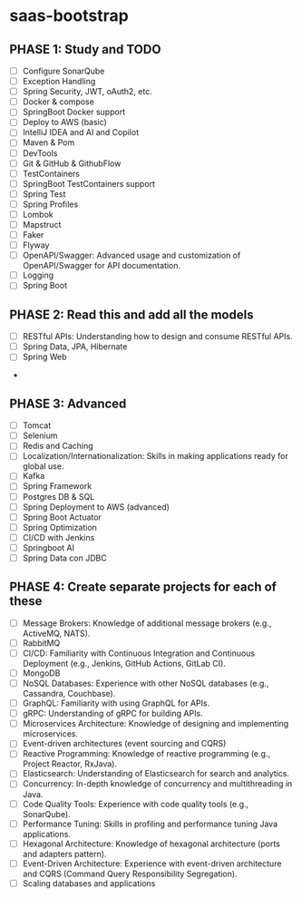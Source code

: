# saas-bootstrap

## PHASE 1: Study and TODO
- [ ] Configure SonarQube
- [ ] Exception Handling
- [ ] Spring Security, JWT, oAuth2, etc.
- [ ] Docker & compose
- [ ] SpringBoot Docker support
- [ ] Deploy to AWS (basic)
- [ ] IntelliJ IDEA and AI and Copilot
- [ ] Maven & Pom
- [ ] DevTools
- [ ] Git & GitHub & GithubFlow
- [ ] TestContainers
- [ ] SpringBoot TestContainers support
- [ ] Spring Test
- [ ] Spring Profiles
- [ ] Lombok
- [ ] Mapstruct
- [ ] Faker
- [ ] Flyway
- [ ] OpenAPI/Swagger: Advanced usage and customization of OpenAPI/Swagger for API documentation.
- [ ] Logging
- [ ] Spring Boot

## PHASE 2: Read this and add all the models
- [ ] RESTful APIs: Understanding how to design and consume RESTful APIs.
- [ ] Spring Data, JPA, Hibernate
- [ ] Spring Web
- 
## PHASE 3: Advanced
- [ ] Tomcat
- [ ] Selenium
- [ ] Redis and Caching
- [ ] Localization/Internationalization: Skills in making applications ready for global use.
- [ ] Kafka
- [ ] Spring Framework
- [ ] Postgres DB & SQL
- [ ] Spring Deployment to AWS (advanced)
- [ ] Spring Boot Actuator
- [ ] Spring Optimization
- [ ] CI/CD with Jenkins
- [ ] Springboot AI
- [ ] Spring Data con JDBC

## PHASE 4: Create separate projects for each of these
- [ ] Message Brokers: Knowledge of additional message brokers (e.g., ActiveMQ, NATS).
- [ ] RabbitMQ
- [ ] CI/CD: Familiarity with Continuous Integration and Continuous Deployment (e.g., Jenkins, GitHub Actions, GitLab CI).
- [ ] MongoDB
- [ ] NoSQL Databases: Experience with other NoSQL databases (e.g., Cassandra, Couchbase).
- [ ] GraphQL: Familiarity with using GraphQL for APIs.
- [ ] gRPC: Understanding of gRPC for building APIs.
- [ ] Microservices Architecture: Knowledge of designing and implementing microservices.
- [ ] Event-driven architectures (event sourcing and CQRS)
- [ ] Reactive Programming: Knowledge of reactive programming (e.g., Project Reactor, RxJava).
- [ ] Elasticsearch: Understanding of Elasticsearch for search and analytics.
- [ ] Concurrency: In-depth knowledge of concurrency and multithreading in Java.
- [ ] Code Quality Tools: Experience with code quality tools (e.g., SonarQube).
- [ ] Performance Tuning: Skills in profiling and performance tuning Java applications.
- [ ] Hexagonal Architecture: Knowledge of hexagonal architecture (ports and adapters pattern).
- [ ] Event-Driven Architecture: Experience with event-driven architecture and CQRS (Command Query Responsibility Segregation).
- [ ] Scaling databases and applications
